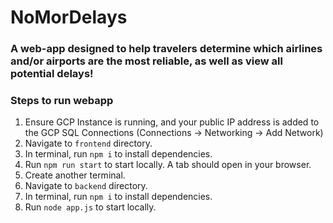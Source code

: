 # NoMorDelays
### A web-app designed to help travelers determine which airlines and/or airports are the most reliable, as well as view all potential delays!

### Steps to run webapp
1. Ensure GCP Instance is running, and your public IP address is added to the GCP SQL Connections (Connections -> Networking -> Add Network)
2. Navigate to `frontend` directory.
3. In terminal, run `npm i` to install dependencies.
4. Run `npm run start` to start locally. A tab should open in your browser.
5. Create another terminal.
6. Navigate to `backend` directory.
7. In terminal, run `npm i` to install dependencies.
8. Run `node app.js` to start locally.
